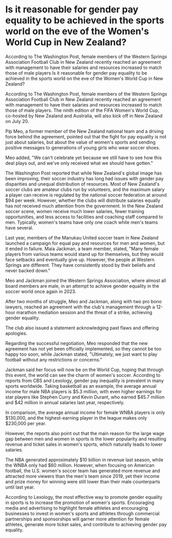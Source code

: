 # Is it reasonable for gender pay equality to be achieved in the sports world on the eve of the Women's World Cup in New Zealand?

According to The Washington Post, female members of the Western Springs Association Football Club in New Zealand recently reached an agreement with management to have their salaries and resources increased to match those of male players 
  Is it reasonable for gender pay equality to be achieved in the sports world on the eve of the Women's World Cup in New Zealand?

According to The Washington Post, female members of the Western Springs Association Football Club in New Zealand recently reached an agreement with management to have their salaries and resources increased to match those of male players. The ninth edition of the FIFA Women's World Cup, co-hosted by New Zealand and Australia, will also kick off in New Zealand on July 20.

Pip Meo, a former member of the New Zealand national team and a driving force behind the agreement, pointed out that the fight for pay equality is not just about salaries, but about the value of women's sports and sending positive messages to generations of young girls who wear soccer shoes.

Meo added, "We can't celebrate yet because we still have to see how this deal plays out, and we've only received what we should have gotten."

The Washington Post reported that while New Zealand's global image has been improving, their soccer industry has long had issues with gender pay disparities and unequal distribution of resources. Most of New Zealand's soccer clubs are amateur clubs run by volunteers, and the maximum salary a player can receive is regulated by the national soccer federation at around $94 per week. However, whether the clubs will distribute salaries equally has not received much attention from the government. In the New Zealand soccer scene, women receive much lower salaries, fewer training opportunities, and less access to facilities and coaching staff compared to men. Typically, women's teams have only one coach while men's teams have several.

Last year, members of the Manukau United soccer team in New Zealand launched a campaign for equal pay and resources for men and women, but it ended in failure. Maia Jackman, a team member, stated, "Many female players from various teams would stand up for themselves, but they would face setbacks and eventually give up. However, the people at Western Springs are different. They have consistently stood by their beliefs and never backed down."

Meo and Jackman joined the Western Springs Association, where almost all board members are male, in an attempt to achieve gender equality in the soccer world once again in 2023.

After two months of struggle, Meo and Jackman, along with two pro bono lawyers, reached an agreement with the club's management through a 12-hour marathon mediation session and the threat of a strike, achieving gender equality.

The club also issued a statement acknowledging past flaws and offering apologies.

Regarding the successful negotiation, Meo responded that the new agreement has not yet been officially implemented, so they cannot be too happy too soon, while Jackman stated, "Ultimately, we just want to play football without any restrictions or concerns."

Jackman said her focus will now be on the World Cup, hoping that through this event, the world can see the charm of women's soccer. According to reports from CBS and Lexology, gender pay inequality is prevalent in many sports worldwide. Taking basketball as an example, the average annual income for male NBA players is $5.3 million, with even higher earnings for star players like Stephen Curry and Kevin Durant, who earned $45.7 million and $42 million in annual salaries last year, respectively.

In comparison, the average annual income for female WNBA players is only $130,000, and the highest-earning player in the league makes only $230,000 per year.

However, the reports also point out that the main reason for the large wage gap between men and women in sports is the lower popularity and resulting revenue and ticket sales in women's sports, which naturally leads to lower salaries.

The NBA generated approximately $10 billion in revenue last season, while the WNBA only had $60 million. However, when focusing on American football, the U.S. women's soccer team has generated more revenue and attracted more viewers than the men's team since 2019, yet their income and prize money for winning were still lower than their male counterparts until last year.

According to Lexology, the most effective way to promote gender equality in sports is to increase the promotion of women's sports. Encouraging media and advertising to highlight female athletes and encouraging businesses to invest in women's sports and athletes through commercial partnerships and sponsorships will garner more attention for female athletes, generate more ticket sales, and contribute to achieving gender pay equality.